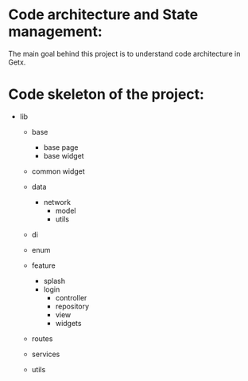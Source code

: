 # Code architecture and State management:

The main goal behind this project is to understand code architecture in Getx.

# Code skeleton of the project:

- lib
  - base
      - base page
      - base widget
  - common widget
  - data
      - network
          - model
          - utils
  - di
  - enum
  - feature
      - splash
      - login
           - controller
           - repository
           - view
           - widgets
        
  - routes
  - services
  - utils